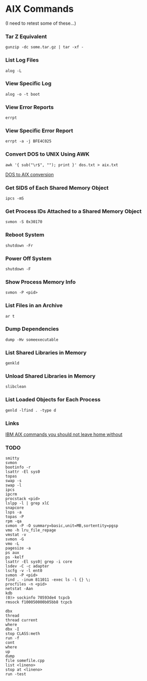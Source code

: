 
# AIX Commands

(I need to retest some of these...)

### Tar Z Equivalent

    gunzip -dc some.tar.gz | tar -xf -

### List Log Files

    alog -L

### View Specific Log

    alog -o -t boot

### View Error Reports

    errpt

### View Specific Error Report

    errpt -a -j BFE4C025

### Convert DOS to UNIX Using AWK

    awk '{ sub("\r$", ""); print }' dos.txt > aix.txt

[DOS to AIX conversion](https://www.ibm.com/developerworks/community/blogs/powermeup/entry/dos_to_aix_conversion13?lang=en)

### Get SIDS of Each Shared Memory Object

    ipcs -mS

### Get Process IDs Attached to a Shared Memory Object

    svmon -S 0x30170

### Reboot System

    shutdown -Fr

### Power Off System

    shutdown -F

### Show Process Memory Info

    svmon -P <pid>

### List Files in an Archive

    ar t

### Dump Dependencies

    dump -Hv someexecutable

### List Shared Libraries in Memory

    genkld

### Unload Shared Libraries in Memory

    slibclean

### List Loaded Objects for Each Process

    genld -lfind . -type d

### Links

[IBM AIX commands you should not leave home without ](http://www.ibm.com/developerworks/aix/library/au-aix_cmds/)

### TODO

    smitty
    svmon
    bootinfo -r
    lsattr -El sys0
    topas
    swap -s
    swap -l
    ipcs
    ipcrm
    procstack <pid>
    lslpp -l | grep xlC
    snapcore
    lsps -a
    topas -P
    rpm -qa	
    svmon -P -O summary=basic,unit=MB,sortentity=pgsp
    vmo -h lru_file_repage
    vmstat -v
    svmon -G
    vmo -L
    pagesize -a
    ps aux
    ps -kelf
    lsattr -El sys0| grep -i core
    lsdev -C -c adapter
    lscfg -v -l ent0
    svmon -P <pid>
    find . -inum 811011 -exec ls -l {} \;
    procfiles -n <pid>
    netstat -Aan
    kdb
    (0)> sockinfo 70593de4 tcpcb
    rmsock f100050000b05bb8 tcpcb

    dbx
    thread
    thread current
    where
    dbx -I
    stop CLASS:meth
    run -f
    cont
    where
    up
    dump
    file somefile.cpp
    list <lineno>
    stop at <lineno>
    run -test
